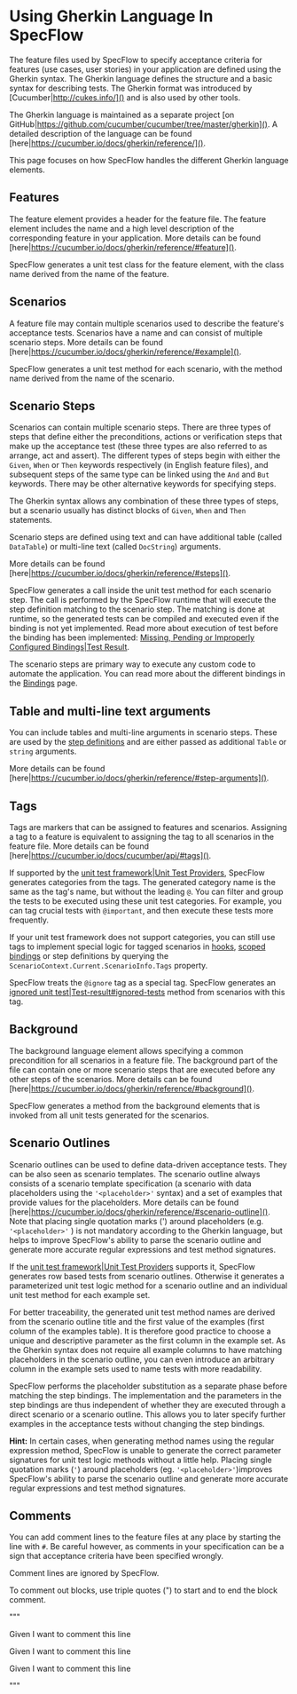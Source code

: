 # Using Gherkin Language In SpecFlow

The feature files used by SpecFlow to specify acceptance criteria for features (use cases, user stories) in your application are defined using the Gherkin syntax. The Gherkin language defines the structure and a basic syntax for describing tests. The Gherkin format was introduced by [Cucumber|http://cukes.info/]() and is also used by other tools. 

The Gherkin language is maintained as a separate project [on GitHub|https://github.com/cucumber/cucumber/tree/master/gherkin](). A detailed description of the language can be found [here|https://cucumber.io/docs/gherkin/reference/]().

This page focuses on how SpecFlow handles the different Gherkin language elements. 

## Features
The feature element provides a header for the feature file. The feature element includes the name and a high level description of the corresponding feature in your application. More details can be found [here|https://cucumber.io/docs/gherkin/reference/#feature]().

SpecFlow generates a unit test class for the feature element, with the class name derived from the name of the feature.

## Scenarios
A feature file may contain multiple scenarios used to describe the feature's acceptance tests. Scenarios have a name and can consist of multiple scenario steps. More details can be found [here|https://cucumber.io/docs/gherkin/reference/#example]().

SpecFlow generates a unit test method for each scenario, with the method name derived from the name of the scenario.

## Scenario Steps
Scenarios can contain multiple scenario steps. There are three types of steps that define either the preconditions, actions or verification steps that make up the acceptance test (these three types are also referred to as arrange, act and assert). The different types of steps begin with either the `Given`, `When` or `Then` keywords respectively (in English feature files), and subsequent steps of the same type can be linked using the `And` and `But` keywords. There may be other alternative keywords for specifying steps.

The Gherkin syntax allows any combination of these three types of steps, but a scenario usually has distinct blocks of `Given`, `When` and `Then` statements.

Scenario steps are defined using text and can have additional table (called `DataTable`) or multi-line text (called `DocString`) arguments.

More details can be found [here|https://cucumber.io/docs/gherkin/reference/#steps]().

SpecFlow generates a call inside the unit test method for each scenario step. The call is performed by the SpecFlow runtime that will execute the step definition matching to the scenario step. The matching is done at runtime, so the generated tests can be compiled and executed even if the binding is not yet implemented. Read more about execution of test before the binding has been implemented: [Missing, Pending or Improperly Configured Bindings|Test Result]().

The scenario steps are primary way to execute any custom code to automate the application. You can read more about the different bindings in the [Bindings]() page.

## Table and multi-line text arguments
You can include tables and multi-line arguments in scenario steps. These are used by the [step definitions]() and are either passed as additional `Table` or `string` arguments.

More details can be found [here|https://cucumber.io/docs/gherkin/reference/#step-arguments]().

## Tags
Tags are markers that can be assigned to features and scenarios. Assigning a tag to a feature is equivalent to assigning the tag to all scenarios in the feature file. More details can be found [here|https://cucumber.io/docs/cucumber/api/#tags]().

If supported by the [unit test framework|Unit Test Providers](), SpecFlow generates categories from the tags. The generated category name is the same as the tag's name, but without the leading `@`. You can filter and group the tests to be executed using these unit test categories. For example, you can tag crucial tests with `@important`, and then execute these tests more frequently.

If your unit test framework does not support categories, you can still use tags to implement special logic for tagged scenarios in [hooks](), [scoped bindings]() or step definitions by querying the `ScenarioContext.Current.ScenarioInfo.Tags` property.

SpecFlow treats the `@ignore` tag as a special tag. SpecFlow generates an [ignored unit test|Test-result#ignored-tests]() method from scenarios with this tag.

## Background
The background language element allows specifying a common precondition for all scenarios in a feature file. The background part of the file can contain one or more scenario steps that are executed before any other steps of the scenarios. More details can be found [here|https://cucumber.io/docs/gherkin/reference/#background]().

SpecFlow generates a method from the background elements that is invoked from all unit tests generated for the scenarios.

## Scenario Outlines
Scenario outlines can be used to define data-driven acceptance tests. They can be also seen as scenario templates. The scenario outline always consists of a scenario template specification (a scenario with data placeholders using the `'<placeholder>'` syntax) and a set of examples that provide values for the placeholders. More details can be found [here|https://cucumber.io/docs/gherkin/reference/#scenario-outline](). Note that placing single quotation marks (') around placeholders (e.g. `'<placeholder>'` ) is not mandatory according to the Gherkin language, but helps to improve SpecFlow's ability to parse the scenario outline and generate more accurate regular expressions and test method signatures.

If the [unit test framework|Unit Test Providers]() supports it, SpecFlow generates row based tests from scenario outlines. Otherwise it generates a parameterized unit test logic method for a scenario outline and an individual unit test method for each example set. 

For better traceability, the generated unit test method names are derived from the scenario outline title and the first value of the examples (first column of the examples table). It is therefore good practice to choose a unique and descriptive parameter as the first column in the example set. As the Gherkin syntax does not require all example columns to have matching placeholders in the scenario outline, you can even introduce an arbitrary column in the example sets used to name tests with more readability. 

SpecFlow performs the placeholder substitution as a separate phase before matching the step bindings. The implementation and the parameters in the step bindings are thus independent of whether they are executed through a direct scenario or a scenario outline. This allows you to later specify further examples in the acceptance tests without changing the step bindings.

**Hint:** In certain cases, when generating method names using the regular expression method, SpecFlow is unable to generate the correct parameter signatures for unit test logic methods without a little help. Placing single quotation marks (`'`) around placeholders (eg. `'<placeholder>'`)improves SpecFlow's ability to parse the scenario outline and generate more accurate regular expressions and test method signatures.

## Comments
You can add comment lines to the feature files at any place by starting the line with `#`. Be careful however, as comments in your specification can be a sign that acceptance criteria have been specified wrongly. 

Comment lines are ignored by SpecFlow.

To comment out blocks, use triple quotes (") to start and to end the block comment.

"""

Given I want to comment this line

Given I want to comment this line

Given I want to comment this line

"""